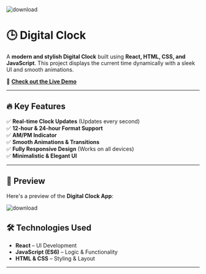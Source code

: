 ![download](https://github.com/user-attachments/assets/98f70b62-740c-4654-86f0-e7841a5b1b21)

# 🕒 Digital Clock  

A **modern and stylish Digital Clock** built using **React, HTML, CSS, and JavaScript**. This project displays the current time dynamically with a sleek UI and smooth animations.  

🚀 **[Check out the Live Demo](https://digital-clock-app-mu.vercel.app/)**  

---

## 🔥 Key Features  

✅ **Real-time Clock Updates** (Updates every second)  
✅ **12-hour & 24-hour Format Support**  
✅ **AM/PM Indicator**  
✅ **Smooth Animations & Transitions**  
✅ **Fully Responsive Design** (Works on all devices)  
✅ **Minimalistic & Elegant UI**  

---

## 🎨 Preview  

Here's a preview of the **Digital Clock App**:  



![download](https://github.com/user-attachments/assets/dcd7d2cc-4e3c-4653-9b15-e2a6802c586c)


## 🛠️ Technologies Used  

- **React** – UI Development  
- **JavaScript (ES6)** – Logic & Functionality  
- **HTML & CSS** – Styling & Layout  

---

